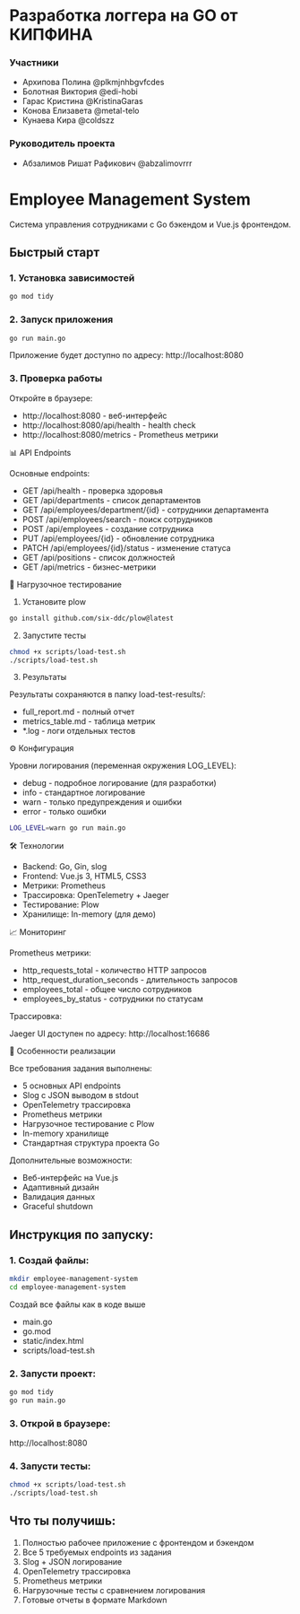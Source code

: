 
# Разработка логгера на GO от КИПФИНА

### Участники

- Архипова Полина @plkmjnhbgvfcdes
- Болотная Виктория @edi-hobi
- Гарас Кристина @KristinaGaras
- Конова Елизавета @metal-telo
- Кунаева Кира @coldszz

### Руководитель проекта

- Абзалимов Ришат Рафикович @abzalimovrrr

# Employee Management System

Система управления сотрудниками с Go бэкендом и Vue.js фронтендом.

## Быстрый старт

### 1. Установка зависимостей

````bash
go mod tidy
````

### 2. Запуск приложения
````bash
go run main.go
````
Приложение будет доступно по адресу: http://localhost:8080

### 3. Проверка работы
Откройте в браузере:
-	http://localhost:8080 - веб-интерфейс
-	http://localhost:8080/api/health - health check
-	http://localhost:8080/metrics - Prometheus метрики

📊 API Endpoints

Основные endpoints:
-	GET /api/health - проверка здоровья
-	GET /api/departments - список департаментов
-	GET /api/employees/department/{id} - сотрудники департамента
-	POST /api/employees/search - поиск сотрудников
- POST /api/employees - создание сотрудника
- PUT /api/employees/{id} - обновление сотрудника
-	PATCH /api/employees/{id}/status - изменение статуса
-	GET /api/positions - список должностей
-	GET /api/metrics - бизнес-метрики
  
🧪 Нагрузочное тестирование

1. Установите plow
````bash
go install github.com/six-ddc/plow@latest
````
2. Запустите тесты
````bash
chmod +x scripts/load-test.sh
./scripts/load-test.sh
````
3. Результаты
   
Результаты сохраняются в папку load-test-results/:
-	full_report.md - полный отчет
-	metrics_table.md - таблица метрик
-	*.log - логи отдельных тестов
  
⚙️ Конфигурация

Уровни логирования (переменная окружения LOG_LEVEL):
-	debug - подробное логирование (для разработки)
-	info - стандартное логирование
-	warn - только предупреждения и ошибки
-	error - только ошибки
````bash
LOG_LEVEL=warn go run main.go
````
🛠 Технологии
-	Backend: Go, Gin, slog
-	Frontend: Vue.js 3, HTML5, CSS3
-	Метрики: Prometheus
-	Трассировка: OpenTelemetry + Jaeger
-	Тестирование: Plow
-	Хранилище: In-memory (для демо)
  
📈 Мониторинг

Prometheus метрики:
-	http_requests_total - количество HTTP запросов
-	http_request_duration_seconds - длительность запросов
-	employees_total - общее число сотрудников
-	employees_by_status - сотрудники по статусам

Трассировка:

Jaeger UI доступен по адресу: http://localhost:16686

🎯 Особенности реализации

Все требования задания выполнены:
-	5 основных API endpoints
-	Slog с JSON выводом в stdout
-	OpenTelemetry трассировка
-	Prometheus метрики
-	Нагрузочное тестирование с Plow
-	In-memory хранилище
-	Стандартная структура проекта Go
  
Дополнительные возможности:
-	Веб-интерфейс на Vue.js
-	Адаптивный дизайн
-	Валидация данных
-	Graceful shutdown

## **Инструкция по запуску:**

### 1. **Создай файлы:**
```bash
mkdir employee-management-system
cd employee-management-system
```
Создай все файлы как в коде выше
- main.go
- go.mod
- static/index.html
- scripts/load-test.sh
  
### 2. Запусти проект:
```bash
go mod tidy
go run main.go
```
### 3. Открой в браузере:

http://localhost:8080

### 4. Запусти тесты:
```bash
chmod +x scripts/load-test.sh
./scripts/load-test.sh
```
## Что ты получишь:
1.	Полностью рабочее приложение с фронтендом и бэкендом
2.	Все 5 требуемых endpoints из задания
3.	Slog + JSON логирование
4.	OpenTelemetry трассировка
5.	Prometheus метрики
6.	Нагрузочные тесты с сравнением логирования
7.	Готовые отчеты в формате Markdown

